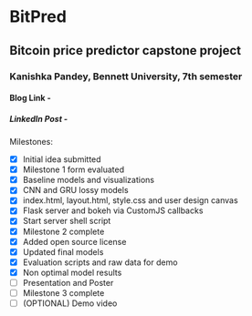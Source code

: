 # BitPred
## Bitcoin price predictor capstone project
### Kanishka Pandey, Bennett University, 7th semester
#### Blog Link - 
##### LinkedIn Post - 
Milestones:
- [X] Initial idea submitted
- [X] Milestone 1 form evaluated
- [X] Baseline models and visualizations
- [X] CNN and GRU lossy models
- [X] index.html, layout.html, style.css and user design canvas
- [X] Flask server and bokeh via CustomJS callbacks
- [X] Start server shell script
- [X] Milestone 2 complete
- [X] Added open source license
- [X] Updated final models
- [X] Evaluation scripts and raw data for demo
- [X] Non optimal model results
- [ ] Presentation and Poster
- [ ] Milestone 3 complete
- [ ] (OPTIONAL) Demo video
